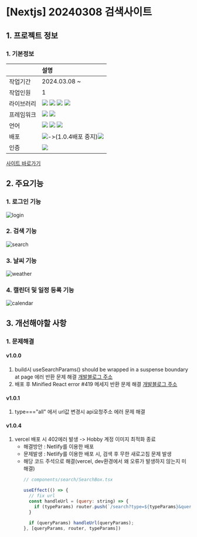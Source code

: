 # [Nextjs] 20240308 검색사이트

## 1. 프로젝트 정보
### 1. 기본정보
|            | 설명                                                                                                                                                                                                                                                                                                                                                                                                                        |
| :--------- | :-------------------------------------------------------------------------------------------------------------------------------------------------------------------------------------------------------------------------------------------------------------------------------------------------------------------------------------------------------------------------------------------------------------------------- |
| 작업기간   | 2024.03.08 ~                                                                                                                                                                                                                                                                                                                                                                                                                |
| 작업인원   | 1                                                                                                                                                                                                                                                                                                                                                                                                                           |
| 라이브러리 | <img src="https://img.shields.io/badge/React-61DAFB?style=flat-square&logo=react&logoColor=black"> <img src="https://img.shields.io/badge/zustand-999999?style=flat-square&logo=react&logoColor=black"> <img src="https://img.shields.io/badge/Axios-5A29E4?style=flat-square&logo=Axios&logoColor=white"> <img src="https://img.shields.io/badge/Tanstack_Query-FF4154?style=flat-square&logo=ReactQuery&logoColor=black"> |
| 프레임워크 | <img src="https://img.shields.io/badge/Next.js-000000?style=flat-square&logo=nextdotjs&logoColor=white"> <img src="https://img.shields.io/badge/tailwindcss-06B6D4?style=flat-square&logo=tailwindcss&logoColor=black">                                                                                                                                                                                                     |
| 언어       | <img src="https://img.shields.io/badge/TypeScript-3178C6?style=flat-square&logo=TypeScript&logoColor=white"> <img src="https://img.shields.io/badge/HTML5-E34F26?style=flat-square&logo=HTML5&logoColor=white"> <img src="https://img.shields.io/badge/CSS3-1572B6?style=flat-square&logo=CSS3&logoColor=white">                                                                                                            |
| 배포       | <img src="https://img.shields.io/badge/Vercel-000000?style=flat-square&logo=Vercel&logoColor=white">->(1.0.4배포 중지)<img src="https://img.shields.io/badge/Netlify-00C7B7?style=flat-square&logo=Netlify&logoColor=black">                                                                                                                                                                                                |
| 인증       | <img src="https://img.shields.io/badge/firebase-FFCA28?style=flat-square&logo=firebase&logoColor=black">                                                                                                                                                                                                                                                                                                                    |


[사이트 바로가기](https://damoasearch.netlify.app)


## 2. 주요기능
### 1. 로그인 기능
![login](https://github.com/audrhks29/damoa/assets/130128690/3224738f-ceae-453c-bd0d-1532d76077bb)

### 2. 검색 기능
![search](https://github.com/audrhks29/damoa/assets/130128690/0c295391-779d-47f5-99c2-04253073cff4)

### 3. 날씨 기능
![weather](https://github.com/audrhks29/damoa/assets/130128690/c79fd40a-932c-4cb9-9f8f-e81f974c8eec)

### 4. 캘린더 및 일정 등록 기능
![calendar](https://github.com/audrhks29/damoa/assets/130128690/7445c51e-4ee2-4f29-9381-d8d50ccf88fb)

## 3. 개선해야할 사항
### 1. 문제해결
#### v1.0.0
 1. build시 useSearchParams() should be wrapped in a suspense boundary at page 에러 반환 문제 해결
[개발블로그 주소](https://frontendmk.tistory.com/10)
  1. 배포 후 Minified React error #419 메세지 반환 문제 해결
 [개발블로그 주소](https://frontendmk.tistory.com/11)
#### v1.0.1
 1. type==="all" 에서 url값 변경시 api요청주소 에러 문제 해결
   
#### v1.0.4
 1. vercel 배포 시 402에러 발생 -> Hobby 계정 이미지 최적화 종료
     - 해결방안 : Netlify를 이용한 배포
     - 문제발생 : Netlify를 이용한 배포 시, 검색 후 무한 새로고침 문제 발생
     - 해당 코드 주석으로 해결(vercel, dev환경에서 왜 오류가 발생하지 않는지 미해결)
        ```js
        // components/search/SearchBox.tsx

        useEffect(() => {
          // fix url
          const handleUrl = (query: string) => {
            if (typeParams) router.push(`/search?type=${typeParams}&query=${query}`);
          }

          if (queryParams) handleUrl(queryParams);
        }, [queryParams, router, typeParams])
        ```
</div>
</details>